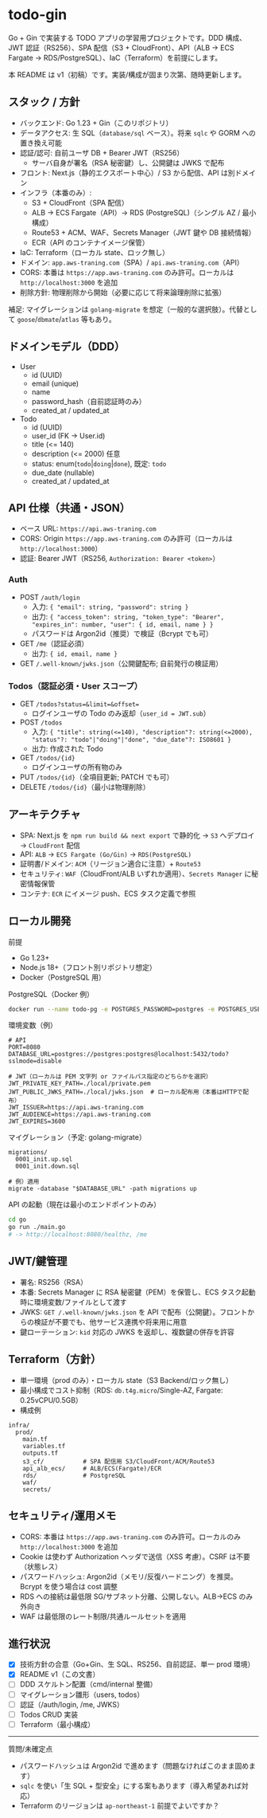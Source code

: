 # todo-gin

Go + Gin で実装する TODO アプリの学習用プロジェクトです。DDD 構成、JWT 認証（RS256）、SPA 配信（S3 + CloudFront）、API（ALB → ECS Fargate → RDS/PostgreSQL）、IaC（Terraform）を前提にします。

本 README は v1（初稿）です。実装/構成が固まり次第、随時更新します。

## スタック / 方針

- バックエンド: Go 1.23 + Gin（このリポジトリ）
- データアクセス: 生 SQL（`database/sql` ベース）。将来 `sqlc` や GORM への置き換え可能
- 認証/認可: 自前ユーザ DB + Bearer JWT（RS256）
  - サーバ自身が署名（RSA 秘密鍵）し、公開鍵は JWKS で配布
- フロント: Next.js（静的エクスポート中心）/ S3 から配信、API は別ドメイン
- インフラ（本番のみ）:
  - S3 + CloudFront（SPA 配信）
  - ALB → ECS Fargate（API）→ RDS (PostgreSQL)（シングル AZ / 最小構成）
  - Route53 + ACM、WAF、Secrets Manager（JWT 鍵や DB 接続情報）
  - ECR（API のコンテナイメージ保管）
- IaC: Terraform（ローカル state、ロック無し）
- ドメイン: `app.aws-traning.com`（SPA）/ `api.aws-traning.com`（API）
- CORS: 本番は `https://app.aws-traning.com` のみ許可。ローカルは `http://localhost:3000` を追加
- 削除方針: 物理削除から開始（必要に応じて将来論理削除に拡張）

補足: マイグレーションは `golang-migrate` を想定（一般的な選択肢）。代替として `goose`/`dbmate`/`atlas` 等もあり。

## ドメインモデル（DDD）

- User
  - id (UUID)
  - email (unique)
  - name
  - password_hash（自前認証時のみ）
  - created_at / updated_at
- Todo
  - id (UUID)
  - user_id (FK -> User.id)
  - title (<= 140)
  - description (<= 2000) 任意
  - status: enum(`todo`|`doing`|`done`), 既定: `todo`
  - due_date (nullable)
  - created_at / updated_at

## API 仕様（共通・JSON）

- ベース URL: `https://api.aws-traning.com`
- CORS: Origin `https://app.aws-traning.com` のみ許可（ローカルは `http://localhost:3000`）
- 認証: Bearer JWT（RS256, `Authorization: Bearer <token>`）

### Auth

- POST `/auth/login`
  - 入力: `{ "email": string, "password": string }`
  - 出力: `{ "access_token": string, "token_type": "Bearer", "expires_in": number, "user": { id, email, name } }`
  - パスワードは Argon2id（推奨）で検証（Bcrypt でも可）
- GET `/me`（認証必須）
  - 出力: `{ id, email, name }`
- GET `/.well-known/jwks.json`（公開鍵配布; 自前発行の検証用）

### Todos（認証必須・User スコープ）

- GET `/todos?status=&limit=&offset=`
  - ログインユーザの Todo のみ返却（`user_id = JWT.sub`）
- POST `/todos`
  - 入力: `{ "title": string(<=140), "description"?: string(<=2000), "status"?: "todo"|"doing"|"done", "due_date"?: ISO8601 }`
  - 出力: 作成された Todo
- GET `/todos/{id}`
  - ログインユーザの所有物のみ
- PUT `/todos/{id}`（全項目更新; PATCH でも可）
- DELETE `/todos/{id}`（最小は物理削除）

## アーキテクチャ

- SPA: Next.js を `npm run build && next export` で静的化 → `S3` へデプロイ → `CloudFront` 配信
- API: `ALB` → `ECS Fargate (Go/Gin)` → `RDS(PostgreSQL)`
- 証明書/ドメイン: `ACM`（リージョン適合に注意）+ `Route53`
- セキュリティ: `WAF`（CloudFront/ALB いずれか適用）、`Secrets Manager` に秘密情報保管
- コンテナ: `ECR` にイメージ push、ECS タスク定義で参照

## ローカル開発

前提

- Go 1.23+
- Node.js 18+（フロント別リポジトリ想定）
- Docker（PostgreSQL 用）

PostgreSQL（Docker 例）

```bash
docker run --name todo-pg -e POSTGRES_PASSWORD=postgres -e POSTGRES_USER=postgres -e POSTGRES_DB=todo -p 5432:5432 -d postgres:16
```

環境変数（例）

```
# API
PORT=8080
DATABASE_URL=postgres://postgres:postgres@localhost:5432/todo?sslmode=disable

# JWT（ローカルは PEM 文字列 or ファイルパス指定のどちらかを選択）
JWT_PRIVATE_KEY_PATH=./local/private.pem
JWT_PUBLIC_JWKS_PATH=./local/jwks.json  # ローカル配布用（本番はHTTPで配布）
JWT_ISSUER=https://api.aws-traning.com
JWT_AUDIENCE=https://api.aws-traning.com
JWT_EXPIRES=3600
```

マイグレーション（予定: golang-migrate）

```
migrations/
  0001_init.up.sql
  0001_init.down.sql

# 例）適用
migrate -database "$DATABASE_URL" -path migrations up
```

API の起動（現在は最小のエンドポイントのみ）

```bash
cd go
go run ./main.go
# -> http://localhost:8080/healthz, /me
```

## JWT/鍵管理

- 署名: RS256（RSA）
- 本番: Secrets Manager に RSA 秘密鍵（PEM）を保管し、ECS タスク起動時に環境変数/ファイルとして渡す
- JWKS: `GET /.well-known/jwks.json` を API で配布（公開鍵）。フロントからの検証が不要でも、他サービス連携や将来用に用意
- 鍵ローテーション: `kid` 対応の JWKS を返却し、複数鍵の併存を許容

## Terraform（方針）

- 単一環境（prod のみ）・ローカル state（S3 Backend/ロック無し）
- 最小構成でコスト抑制（RDS: `db.t4g.micro`/Single-AZ, Fargate: 0.25vCPU/0.5GB）
- 構成例

```
infra/
  prod/
    main.tf
    variables.tf
    outputs.tf
    s3_cf/           # SPA 配信用 S3/CloudFront/ACM/Route53
    api_alb_ecs/     # ALB/ECS(Fargate)/ECR
    rds/             # PostgreSQL
    waf/
    secrets/
```

## セキュリティ/運用メモ

- CORS: 本番は `https://app.aws-traning.com` のみ許可。ローカルのみ `http://localhost:3000` を追加
- Cookie は使わず Authorization ヘッダで送信（XSS 考慮）。CSRF は不要（状態レス）
- パスワードハッシュ: Argon2id（メモリ/反復ハードニング）を推奨。Bcrypt を使う場合は cost 調整
- RDS への接続は最低限 SG/サブネット分離、公開しない。ALB→ECS のみ外向き
- WAF は最低限のレート制限/共通ルールセットを適用

## 進行状況

- [x] 技術方針の合意（Go+Gin、生 SQL、RS256、自前認証、単一 prod 環境）
- [x] README v1（この文書）
- [ ] DDD スケルトン配置（cmd/internal 整備）
- [ ] マイグレーション雛形（users, todos）
- [ ] 認証（/auth/login, /me, JWKS）
- [ ] Todos CRUD 実装
- [ ] Terraform（最小構成）

---

質問/未確定点

- パスワードハッシュは Argon2id で進めます（問題なければこのまま固めます）
- `sqlc` を使い「生 SQL + 型安全」にする案もあります（導入希望あれば対応）
- Terraform のリージョンは `ap-northeast-1` 前提でよいですか？
